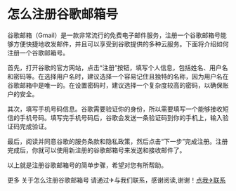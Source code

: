 # 怎么注册谷歌邮箱号

谷歌邮箱（Gmail）是一款非常流行的免费电子邮件服务，注册一个谷歌邮箱号能够方便快捷地收发邮件，并且可以享受到谷歌提供的多种云服务。下面将介绍如何注册一个谷歌邮箱号。

首先，打开谷歌的官方网站，点击“注册”按钮，填写个人信息，包括姓名、用户名和密码等。在选择用户名时，建议选择一个容易记住且独特的名称，因为用户名在谷歌邮箱中是唯一的。在设置密码时，建议选择一个复杂度较高的密码，以确保账户的安全。

其次，填写手机号码信息。谷歌需要验证你的身份，所以需要填写一个能够接收短信的手机号码。填写完手机号码后，谷歌会发送一条验证码到你的手机上，输入验证码完成验证。

最后，阅读并同意谷歌的服务条款和隐私政策，然后点击“下一步”完成注册。注册完成后，你就可以使用新注册的谷歌邮箱号来发送和接收邮件了。

以上就是注册谷歌邮箱号的简单步骤，希望对您有所帮助。

更多 关于怎么注册谷歌邮箱号 请通过✈与我们联系，感谢阅读,谢谢！[点我✈联系](https://ads.k02.cc)